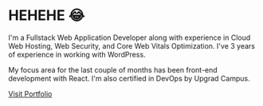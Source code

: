 # HEHEHE 😂

I'm a Fullstack Web Application Developer along with experience in Cloud Web Hosting, Web Security, and Core Web Vitals Optimization. I've 3 years of experience in working with WordPress.

My focus area for the last couple of months has been front-end development with React. I'm also certified in DevOps by Upgrad Campus.

[Visit Portfolio]("https://aryn.tech")
